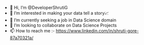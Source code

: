 - 👋 Hi, I’m @DeveloperShrutiG
- 👀 I’m interested in making your data tell a story📈
- 🌱 I’m currently seeking a job in Data Science domain
- 💞️ I’m looking to collaborate on Data Science Projects
- 📫 How to reach me :- https://www.linkedin.com/in/shruti-gore-87a70321a/

<!---
DeveloperShrutiG/DeveloperShrutiG is a ✨ special ✨ repository because its `README.md` (this file) appears on your GitHub profile.
You can click the Preview link to take a look at your changes.
--->
